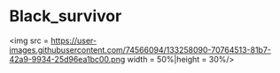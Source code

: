 # Black_survivor
<img src = https://user-images.githubusercontent.com/74566094/133258090-70764513-81b7-42a9-9934-25d96ea1bc00.png width = 50%|height = 30%/>
